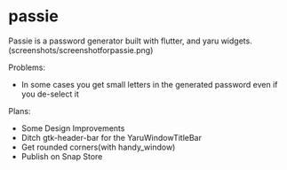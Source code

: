 # passie

Passie is a password generator built with flutter, and yaru widgets.
(screenshots/screenshotforpassie.png)

Problems:
- In some cases you get small letters in the generated password even if you de-select it

Plans:
- Some Design Improvements
- Ditch gtk-header-bar for the YaruWindowTitleBar 
- Get rounded corners(with handy_window)
- Publish on Snap Store